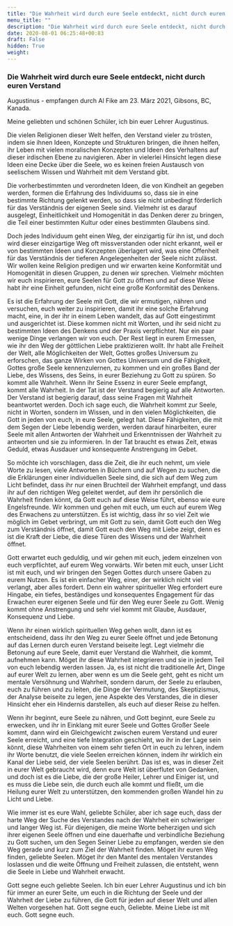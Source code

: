 ```yaml
---
title: "Die Wahrheit wird durch eure Seele entdeckt, nicht durch euren Verstand "
menu_title: ""
description: "Die Wahrheit wird durch eure Seele entdeckt, nicht durch euren Verstand "
date: 2020-08-01 06:25:48+00:83
draft: False
hidden: True
weight:
---
```

### Die Wahrheit wird durch eure Seele entdeckt, nicht durch euren Verstand

Augustinus - empfangen durch Al Fike am 23. März 2021, Gibsons, BC, Kanada.

Meine geliebten und schönen Schüler, ich bin euer Lehrer Augustinus.

Die vielen Religionen dieser Welt helfen, den Verstand vieler zu trösten, indem sie ihnen Ideen, Konzepte und Strukturen bringen, die ihnen helfen, ihr Leben mit vielen moralischen Konzepten und Ideen des Verhaltens auf dieser irdischen Ebene zu navigieren. Aber in vielerlei Hinsicht legen diese Ideen eine Decke über die Seele, wo es keinen freien Austausch von seelischem Wissen und Wahrheit mit dem Verstand gibt.

Die vorherbestimmten und verordneten Ideen, die von Kindheit an gegeben werden, formen die Erfahrung des Individuums so, dass sie in eine bestimmte Richtung gelenkt werden, so dass sie nicht unbedingt förderlich für das Verständnis der eigenen Seele sind. Vielmehr ist es darauf ausgelegt, Einheitlichkeit und Homogenität in das Denken derer zu bringen, die Teil einer bestimmten Kultur oder eines bestimmten Glaubens sind.

Doch jedes Individuum geht einen Weg, der einzigartig für ihn ist, und doch wird dieser einzigartige Weg oft missverstanden oder nicht erkannt, weil er von bestimmten Ideen und Konzepten überlagert wird, was eine Offenheit für das Verständnis der tieferen Angelegenheiten der Seele nicht zulässt. Wir wollen keine Religion predigen und wir erwarten keine Konformität und Homogenität in diesen Gruppen, zu denen wir sprechen. Vielmehr möchten wir euch inspirieren, eure Seelen für Gott zu öffnen und auf diese Weise habt ihr eine Einheit gefunden, nicht eine große Konformität des Denkens.

Es ist die Erfahrung der Seele mit Gott, die wir ermutigen, nähren und versuchen, euch weiter zu inspirieren, damit ihr eine solche Erfahrung macht, eine, in der ihr in einem Leben wandelt, das auf Gott eingestimmt und ausgerichtet ist. Diese kommen nicht mit Worten, und ihr seid nicht zu bestimmten Ideen des Denkens und der Praxis verpflichtet. Nur ein paar wenige Dinge verlangen wir von euch. Der Rest liegt in eurem Ermessen, wie ihr den Weg der göttlichen Liebe praktizieren wollt. Ihr habt alle Freiheit der Welt, alle Möglichkeiten der Welt, Gottes großes Universum zu erforschen, das ganze Wirken von Gottes Universum und die Fähigkeit, Gottes große Seele kennenzulernen, zu kommen und ein großes Band der Liebe, des Wissens, des Seins, in eurer Beziehung zu Gott zu spüren. So kommt alle Wahrheit. Wenn ihr Seine Essenz in eurer Seele empfangt, kommt alle Wahrheit. In der Tat ist der Verstand begierig auf alle Antworten. Der Verstand ist begierig darauf, dass seine Fragen mit Wahrheit beantwortet werden. Doch ich sage euch, die Wahrheit kommt zur Seele, nicht in Worten, sondern im Wissen, und in den vielen Möglichkeiten, die Gott in jeden von euch, in eure Seele, gelegt hat. Diese Fähigkeiten, die mit dem Segen der Liebe lebendig werden, werden darauf hinarbeiten, eurer Seele mit allen Antworten der Wahrheit und Erkenntnissen der Wahrheit zu antworten und sie zu informieren. In der Tat braucht es etwas Zeit, etwas Geduld, etwas Ausdauer und konsequente Anstrengung im Gebet.

So möchte ich vorschlagen, dass die Zeit, die ihr euch nehmt, um viele Worte zu lesen, viele Antworten in Büchern und auf Wegen zu suchen, die die Erklärungen einer individuellen Seele sind, die sich auf dem Weg zum Licht befindet, dass ihr nur einen Bruchteil der Wahrheit empfangt, und dass ihr auf den richtigen Weg geleitet werdet, auf dem ihr persönlich die Wahrheit finden könnt, da Gott euch auf diese Weise führt, ebenso wie eure Engelsfreunde. Wir kommen und gehen mit euch, um euch auf eurem Weg des Erwachens zu unterstützen. Es ist wichtig, dass ihr so viel Zeit wie möglich im Gebet verbringt, um mit Gott zu sein, damit Gott euch den Weg zum Verständnis öffnet, damit Gott euch den Weg mit Liebe zeigt, denn es ist die Kraft der Liebe, die diese Türen des Wissens und der Wahrheit öffnet.

Gott erwartet euch geduldig, und wir gehen mit euch, jedem einzelnen von euch verpflichtet, auf eurem Weg vorwärts. Wir beten mit euch, unser Licht ist mit euch, und wir bringen den Segen Gottes durch unsere Gaben zu eurem Nutzen. Es ist ein einfacher Weg, einer, der wirklich nicht viel verlangt, aber alles fordert. Denn ein wahrer spiritueller Weg erfordert eure Hingabe, ein tiefes, beständiges und konsequentes Engagement für das Erwachen eurer eigenen Seele und für den Weg eurer Seele zu Gott. Wenig kommt ohne Anstrengung und sehr viel kommt mit Glaube, Ausdauer, Konsequenz und Liebe.

Wenn ihr einen wirklich spirituellen Weg gehen wollt, dann ist es entscheidend, dass ihr den Weg zu eurer Seele öffnet und jede Betonung auf das Lernen durch euren Verstand beiseite legt. Legt vielmehr die Betonung auf eure Seele, damit euer Verstand die Wahrheit, die kommt, aufnehmen kann. Möget ihr diese Wahrheit integrieren und sie in jedem Teil von euch lebendig werden lassen. Ja, es ist nicht die traditionelle Art, Dinge auf eurer Welt zu lernen, aber wenn es um die Seele geht, geht es nicht um mentale Versöhnung und Wahrheit, sondern darum, der Seele zu erlauben, euch zu führen und zu leiten, die Dinge der Vermutung, des Skeptizismus, der Analyse beiseite zu legen, jene Aspekte des Verstandes, die in dieser Hinsicht eher ein Hindernis darstellen, als euch auf dieser Reise zu helfen.

Wenn ihr beginnt, eure Seele zu nähren, und Gott beginnt, eure Seele zu erwecken, und ihr in Einklang mit eurer Seele und Gottes Großer Seele kommt, dann wird ein Gleichgewicht zwischen eurem Verstand und eurer Seele erreicht, und eine tiefe Integration geschieht, wo ihr in der Lage sein könnt, diese Wahrheiten von einem sehr tiefen Ort in euch zu lehren, indem ihr Worte benutzt, die viele Seelen erreichen können, indem ihr wirklich ein Kanal der Liebe seid, der viele Seelen berührt. Das ist es, was in dieser Zeit in eurer Welt gebraucht wird, denn eure Welt ist überflutet von Gedanken, und doch ist es die Liebe, die der große Heiler, Lehrer und Einiger ist, und es muss die Liebe sein, die durch euch alle kommt und fließt, um die Heilung eurer Welt zu unterstützen, den kommenden großen Wandel hin zu Licht und Liebe.

Wie immer ist es eure Wahl, geliebte Schüler, aber ich sage euch, dass der harte Weg der Suche des Verstandes nach der Wahrheit ein schwieriger und langer Weg ist. Für diejenigen, die meine Worte beherzigen und sich ihrer eigenen Seele öffnen und eine dauerhafte und verbindliche Beziehung zu Gott suchen, um den Segen Seiner Liebe zu empfangen, werden sie den Weg gerade und kurz zum Ziel der Wahrheit finden. Möget ihr euren Weg finden, geliebte Seelen. Möget ihr den Mantel des mentalen Verstandes loslassen und die weite Öffnung und Freiheit zulassen, die entsteht, wenn die Seele in Liebe und Wahrheit erwacht.

Gott segne euch geliebte Seelen. Ich bin euer Lehrer Augustinus und ich bin für immer an eurer Seite, um euch in die Richtung der Seele und der Wahrheit der Liebe zu führen, die Gott für jeden auf dieser Welt und allen Welten vorgesehen hat. Gott segne euch, Geliebte. Meine Liebe ist mit euch. Gott segne euch.
